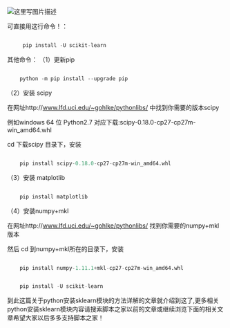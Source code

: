 ![这里写图片描述](https://img.jbzj.com/file_images/article/202011/2020112810463060.jpg)

可直接用这行命令！：

```python

     pip install -U scikit-learn
```

其他命令： （1）更新pip

```python

    python -m pip install --upgrade pip
```

（2）安装 scipy

在网址http://www.lfd.uci.edu/~gohlke/pythonlibs/ 中找到你需要的版本scipy

例如windows 64 位 Python2.7 对应下载:scipy-0.18.0-cp27-cp27m-win_amd64.whl

cd 下载scipy 目录下，安装

```python

    pip install scipy-0.18.0-cp27-cp27m-win_amd64.whl
```

（3）安装 matplotlib

```python

    pip install matplotlib
```

（4）安装numpy+mkl

在网址http://www.lfd.uci.edu/~gohlke/pythonlibs/ 找到你需要的numpy+mkl版本

然后 cd 到numpy+mkl所在的目录下，安装

```python

    pip install numpy-1.11.1+mkl-cp27-cp27m-win_amd64.whl
```

```python

    pip install -U scikit-learn
```

到此这篇关于python安装sklearn模块的方法详解的文章就介绍到这了,更多相关python安装sklearn模块内容请搜索脚本之家以前的文章或继续浏览下面的相关文章希望大家以后多多支持脚本之家！

